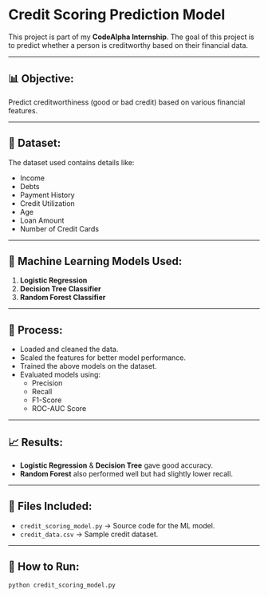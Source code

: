 # Credit Scoring Prediction Model

This project is part of my **CodeAlpha Internship**. The goal of this project is to predict whether a person is creditworthy based on their financial data.

---

## 📊 Objective:
Predict creditworthiness (good or bad credit) based on various financial features.

---

## 📁 Dataset:
The dataset used contains details like:
- Income  
- Debts  
- Payment History  
- Credit Utilization  
- Age  
- Loan Amount  
- Number of Credit Cards  

---

## 🧠 Machine Learning Models Used:
1. **Logistic Regression**
2. **Decision Tree Classifier**
3. **Random Forest Classifier**

---

## 🔎 Process:
- Loaded and cleaned the data.
- Scaled the features for better model performance.
- Trained the above models on the dataset.
- Evaluated models using:
  - Precision
  - Recall
  - F1-Score
  - ROC-AUC Score

---

## 📈 Results:
- **Logistic Regression** & **Decision Tree** gave good accuracy.
- **Random Forest** also performed well but had slightly lower recall.

---

## 📂 Files Included:
- `credit_scoring_model.py` → Source code for the ML model.
- `credit_data.csv` → Sample credit dataset.

---

## 🚀 How to Run:
```bash
python credit_scoring_model.py
